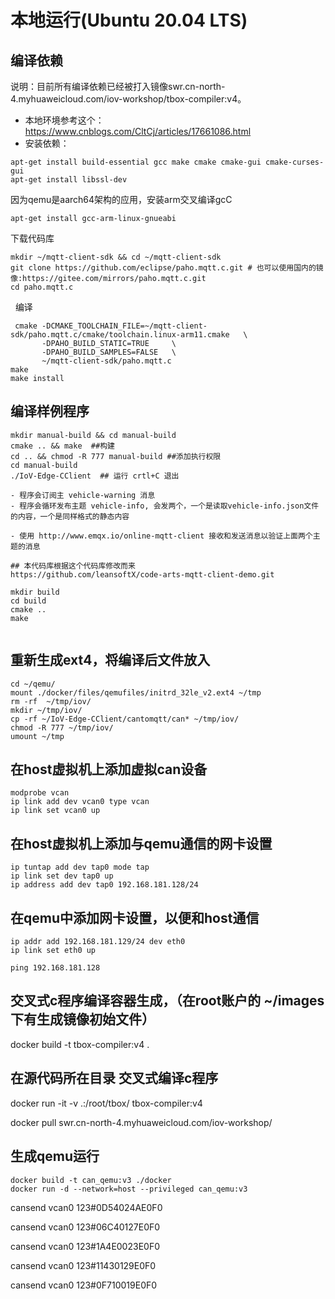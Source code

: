# 本地运行(Ubuntu 20.04 LTS)

## 编译依赖

说明：目前所有编译依赖已经被打入镜像swr.cn-north-4.myhuaweicloud.com/iov-workshop/tbox-compiler:v4。


- 本地环境参考这个：https://www.cnblogs.com/CltCj/articles/17661086.html
- 安装依赖：

```
apt-get install build-essential gcc make cmake cmake-gui cmake-curses-gui
apt-get install libssl-dev
```

因为qemu是aarch64架构的应用，安装arm交叉编译gcC

```
apt-get install gcc-arm-linux-gnueabi
```

下载代码库

```
mkdir ~/mqtt-client-sdk && cd ~/mqtt-client-sdk
git clone https://github.com/eclipse/paho.mqtt.c.git # 也可以使用国内的镜像:https://gitee.com/mirrors/paho.mqtt.c.git
cd paho.mqtt.c
```
 
编译

```
 cmake -DCMAKE_TOOLCHAIN_FILE=~/mqtt-client-sdk/paho.mqtt.c/cmake/toolchain.linux-arm11.cmake   \
       -DPAHO_BUILD_STATIC=TRUE     \
       -DPAHO_BUILD_SAMPLES=FALSE   \
       ~/mqtt-client-sdk/paho.mqtt.c
make 
make install
```

## 编译样例程序
```
mkdir manual-build && cd manual-build
cmake .. && make  ##构建 
cd .. && chmod -R 777 manual-build ##添加执行权限
cd manual-build
./IoV-Edge-CClient  ## 运行 crtl+C 退出

- 程序会订阅主 vehicle-warning 消息
- 程序会循环发布主题 vehicle-info, 会发两个，一个是读取vehicle-info.json文件的内容，一个是同样格式的静态内容

- 使用 http://www.emqx.io/online-mqtt-client 接收和发送消息以验证上面两个主题的消息

## 本代码库根据这个代码库修改而来
https://github.com/leansoftX/code-arts-mqtt-client-demo.git

mkdir build
cd build
cmake ..
make


```

## 重新生成ext4，将编译后文件放入
```
cd ~/qemu/
mount ./docker/files/qemufiles/initrd_32le_v2.ext4 ~/tmp
rm -rf  ~/tmp/iov/
mkdir ~/tmp/iov/
cp -rf ~/IoV-Edge-CClient/cantomqtt/can* ~/tmp/iov/
chmod -R 777 ~/tmp/iov/
umount ~/tmp
```

## 在host虚拟机上添加虚拟can设备
```
modprobe vcan
ip link add dev vcan0 type vcan
ip link set vcan0 up
```

## 在host虚拟机上添加与qemu通信的网卡设置
```
ip tuntap add dev tap0 mode tap
ip link set dev tap0 up
ip address add dev tap0 192.168.181.128/24
```

## 在qemu中添加网卡设置，以便和host通信
```
ip addr add 192.168.181.129/24 dev eth0
ip link set eth0 up

ping 192.168.181.128
```

## 交叉式c程序编译容器生成，（在root账户的 ~/images下有生成镜像初始文件）

docker build -t tbox-compiler:v4 .

## 在源代码所在目录 交叉式编译c程序

docker run -it -v .:/root/tbox/ tbox-compiler:v4

docker pull swr.cn-north-4.myhuaweicloud.com/iov-workshop/

## 生成qemu运行
```
docker build -t can_qemu:v3 ./docker
docker run -d --network=host --privileged can_qemu:v3
```

cansend vcan0  123#0D54024AE0F0

cansend vcan0  123#06C40127E0F0

cansend vcan0  123#1A4E0023E0F0

cansend vcan0  123#11430129E0F0

cansend vcan0  123#0F710019E0F0

